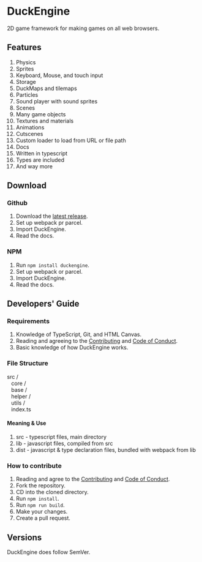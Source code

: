 # DuckEngine

2D game framework for making games on all web browsers.

## Features

1. Physics
2. Sprites
3. Keyboard, Mouse, and touch input
4. Storage
5. DuckMaps and tilemaps
6. Particles
7. Sound player with sound sprites
8. Scenes
9. Many game objects
10. Textures and materials
11. Animations
12. Cutscenes
13. Custom loader to load from URL or file path
14. Docs
15. Written in typescript
16. Types are included
17. And way more

## Download

### Github

1. Download the [latest release](https://github.com/ksplatdev/DuckEngine/releases/latest).
2. Set up webpack pr parcel.
3. Import DuckEngine.
4. Read the docs.

### NPM

1. Run `npm install duckengine`.
2. Set up webpack or parcel.
3. Import DuckEngine.
4. Read the docs.

## Developers' Guide

### Requirements

1. Knowledge of TypeScript, Git, and HTML Canvas.
2. Reading and agreeing to the [Contributing](CONTRIBUTING.md) and [Code of Conduct](CODE_OF_CONDUCT.md).
3. Basic knowledge of how DuckEngine works.

### File Structure

src / \
&ensp; core / \
&ensp; base / \
&ensp; helper / \
&ensp; utils / \
&ensp; index.ts

#### Meaning & Use

1. src - typescript files, main directory
2. lib - javascript files, compiled from src
3. dist - javascript & type declaration files, bundled with webpack from lib

### How to contribute

1. Reading and agree to the [Contributing](CONTRIBUTING.md) and [Code of Conduct](CODE_OF_CONDUCT.md).
2. Fork the repository.
3. CD into the cloned directory.
4. Run `npm install`.
5. Run `npm run build`.
6. Make your changes.
7. Create a pull request.

## Versions

DuckEngine does follow SemVer.
